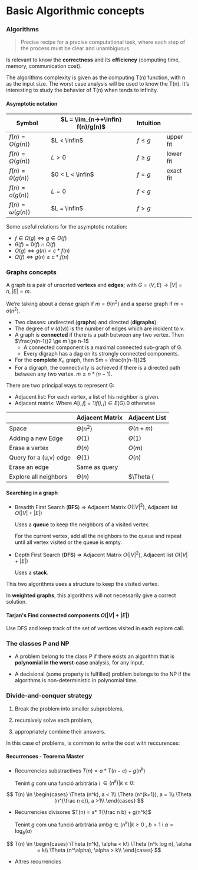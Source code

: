 # Basic Algorithmic concepts

### Algorithms

> Precise recipe for a precise computational task, where each step of the process must be clear and unambiguous

Is relevant to know the **correctness** and its **efficiency** (computing time, memory, communication cost).

The algorithms complexity is given as the computing T(n) function, with n as the input size. The worst case analysis will be used to know the T(n). It’s interesting to study the behavior of T(n) when tends to infinity.

#### Asymptotic notation

| Symbol                | $L = \lim_{n->+\infin} f(n)/g(n)$ | Intuition |           |
| --------------------- | --------------------------------- | --------- | --------- |
| $f(n) = O(g(n))$      | $L < \infin$                      | $f\leq g$ | upper fit |
| $f(n) = \Omega(g(n))$ | $L > 0$                           | $f\geq g$ | lower fit |
| $f(n) = \theta(g(n))$ | $0 < L < \infin$                  | $f = g$   | exact fit |
| $f(n) = o(g(n))$      | $L = 0$                           | $f< g$    |           |
| $f(n) = \omega(g(n))$ | $L = \infin$                      | $f > g$   |           |

Some useful relations for the asymptotic notation: 

* $f \in \Omega(g) \iff g \in O(f)$
* $\theta(f) = 0(f) \cap \Omega(f)$
* $O(g)\iff g(n) < c * f(n)$ 
* $\Omega(f) \iff g(n) \ge c* f(n)$

### Graphs concepts

A graph is a pair of unsorted **vertexs** and **edges**; with $G= (V,E) \rightarrow |V| = n, |E| = m$. 

We’re talking about a dense graph if $m = \theta(n^2)$ and a sparse graph if $m = o(n^2)$.

* Two classes: undirected (**graphs**) and directed (**digraphs**).
* The degree of $v$ ($d(v)$) is the number of edges which are incident to $v$.
* A graph is **connected** if there is a path between any two vertex. Then $\frac{n(n-1)}2 \ge m \ge n-1$
  * A connected component is a maximal connected sub-graph of G.
  * Every digraph has a dag on its strongly connected components.
* For the **complete** $K_n$ graph, then $m = \frac{n(n-1)}2$
* For a digraph, the connectivity is achieved if there is a directed path between any two vertex. $m \le n*(n-1)$.

There are two principal ways to represent G:

* Adjacent list: For each vertex, a list of his neighbor is given.
* Adjacent matrix: Where $A[i,j] = 1 if (i,j) \in E(G). 0 \text{ otherwise}$

|                        | Adjacent Matrix | Adjacent List     |
| ---------------------- | --------------- | ----------------- |
| Space                  | $\Theta (n^2)$  | $\Theta (n+m)$    |
| Adding a new Edge      | $\Theta (1)$    | $\Theta (1)$      |
| Erase a vertex         | $\Theta (n)$    | $O(m)$            |
| Query for a (u,v) edge | $\Theta (1)$    | $O(n)$            |
| Erase an edge          | Same as query   |                   |
| Explore all neighbors  | $\Theta (n)$    | $\Theta (|d(v)|)$ |

#### Searching in a graph

* Breadth First Search (**BFS**) => Adjacent Matrix $O(|V|^2)$, Adjacent list $O(|V|+|E|)$

  Uses a **queue** to keep the neighbors of a visited vertex. 

  For the current vertex, add all the neighbors to the queue and repeat until all vertex visited or the queue is empty.

* Depth First Search (**DFS**) => Adjacent Matrix $O(|V|^2)$, Adjacent list $O(|V|+|E|)$

  Uses a **stack**.

This two algorithms uses a structure to keep the visited vertex. 

In **weighted graphs**, this algorithms will not necessarily give a correct solution.

#### Tarjan's Find connected components $O(|V|+|E|)$

Use DFS and keep track of the set of vertices visited in each explore call.

###  The classes P and NP 

* A problem belong to the class P if there exists an algorithm that is **polynomial in the worst-case** analysis, for any input.

* A decisional (some property is fulfilled) problem belongs to the NP if the algorithms is non-deterministic in polynomial time.

### Divide-and-conquer strategy

1. Break the problem into smaller subproblems,

2. recursively solve each problem,
3. appropriately combine their answers.

In this case of problems, is common to write the cost with reccurences:

#### Recurrences - Teorema Master

* Recurrencies substractives $T(n) = a* T(n-c) + g(n^k)$ 

  Tenint $g$ com una funció arbitrària i $\in (n^k) | k \ge 0$:


$$
  T(n) \in
  \begin{cases}
  \Theta (n^k), a < 1\\
  \Theta (n^{k+1}), a = 1\\
  \Theta (n^{\frac n c}), a >1\\
  \end{cases}
$$

* Recurrencies divisores $T(n) = a* T(\frac n b) + g(n^k)$

  Tenint $g$ com una funció arbitrària amb$g \in (n^k) | k \ge 0$ ,  $b>1$ i $\alpha =\log_b(a)$

  

$$
T(n) \in
\begin{cases}
\Theta (n^k), \alpha < k\\
\Theta (n^k log n), \alpha = k\\
\Theta (n^\alpha), \alpha > k\\
\end{cases}
$$

* Altres recurrencies